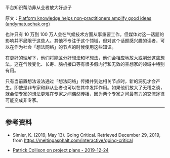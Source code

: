 平台知识帮助非从业者放大好点子

原文：[Platform knowledge helps non-practitioners amplify good ideas (andymatuschak.org)](https://notes.andymatuschak.org/zUp2QEWS4i1En8vm44WPR3g7ZQzQiNqUXpQN)

也许只有 10 万到 100 万人会在气候技术方面从事重要工作。但媒体对这一话题的影响并不局限于这些人。其他不专注于这个领域，但对这个话题感兴趣的读者，可以在作为社会「想法网络」的节点的时候使用这些知识。

在更好的理解下，他们将能区分好想法和坏想法，他们会相应地放大或削弱这些想法。这在气候变化、长寿、脑机接口等有很多假内行和无效的空想家的领域中特别有用。

只有当前置想法设法通过「想法网络」传播并到达相关节点时，新的洞见才会产生。即使是非专家和非从业者也可以在其中发挥作用。如果他们放大了无稽之谈，就会使专家的想法更难在专家之间偶然传播，因为两个专家之间最有力的交流途径可能变成非专家。

------

## 参考资料

- Simler, K. (2019, May 13). Going Critical. Retrieved December 29, 2019, from https://meltingasphalt.com/interactive/going-critical

- [Patrick Collison on project plans - 2019-12-24](https://notes.andymatuschak.org/z7crqahuuZZqzsRNKKV2ZkbmjLgcFb5CoCecF)